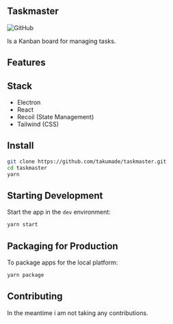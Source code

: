 ## Taskmaster
![GitHub](https://img.shields.io/github/license/takumade/taskmaster)

Is a Kanban board for managing tasks.

## Features



## Stack
- Electron 
- React 
- Recoil (State Management)
- Tailwind (CSS)

## Install

```bash
git clone https://github.com/takumade/taskmaster.git
cd taskmaster
yarn
```

## Starting Development

Start the app in the `dev` environment:

```bash
yarn start
```

## Packaging for Production

To package apps for the local platform:

```bash
yarn package
```

## Contributing

In the meantime i am not taking any contributions.

